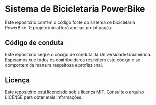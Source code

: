 # Sistema de Bicicletaria PowerBike

Este repositório contém o código fonte do sistema de bicicletaria PowerBike. O projeto inicial terá apenas prototipação.
## Código de conduta

Este repositório segue o código de conduta da Universidade Uniamérica. Esperamos que todos os contribuidores respeitem este código e se comportem de maneira respeitosa e profissional.

## Licença

Este repositório está licenciado sob a licença MIT. Consulte o arquivo LICENSE para obter mais informações.
